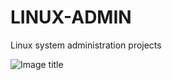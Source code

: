 # LINUX-ADMIN
Linux system administration projects



![Image title](https://i.pinimg.com/originals/db/df/e9/dbdfe92f6f279033123cdfaa4e552e47.gif)
